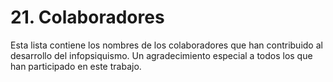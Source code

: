 # 21. Colaboradores

Esta lista contiene los nombres de los colaboradores que han contribuido al desarrollo del infopsiquismo. Un agradecimiento especial a todos los que han participado en este trabajo.
